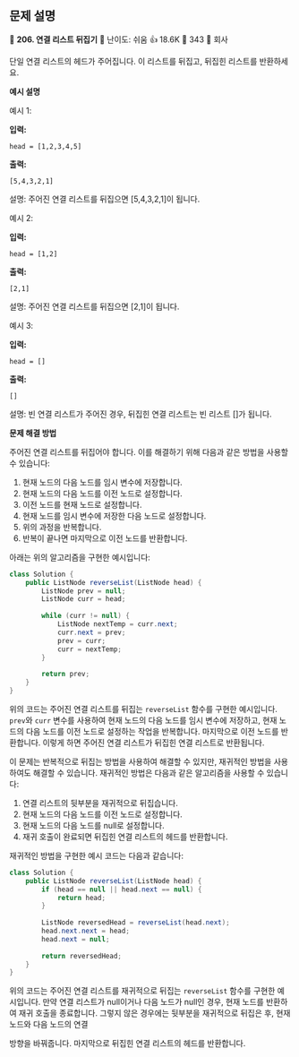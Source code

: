 ## 문제 설명
📌 **206. 연결 리스트 뒤집기**
🌟 난이도: 쉬움
👍 18.6K
💬 343
🏢 회사

단일 연결 리스트의 헤드가 주어집니다. 이 리스트를 뒤집고, 뒤집힌 리스트를 반환하세요.

**예시 설명**

예시 1:

**입력:**
```plaintext
head = [1,2,3,4,5]
```

**출력:**
```plaintext
[5,4,3,2,1]
```

설명: 주어진 연결 리스트를 뒤집으면 [5,4,3,2,1]이 됩니다.

예시 2:

**입력:**
```plaintext
head = [1,2]
```

**출력:**
```plaintext
[2,1]
```

설명: 주어진 연결 리스트를 뒤집으면 [2,1]이 됩니다.

예시 3:

**입력:**
```plaintext
head = []
```

**출력:**
```plaintext
[]
```

설명: 빈 연결 리스트가 주어진 경우, 뒤집힌 연결 리스트는 빈 리스트 []가 됩니다.

**문제 해결 방법**

주어진 연결 리스트를 뒤집어야 합니다. 이를 해결하기 위해 다음과 같은 방법을 사용할 수 있습니다:

1. 현재 노드의 다음 노드를 임시 변수에 저장합니다.
2. 현재 노드의 다음 노드를 이전 노드로 설정합니다.
3. 이전 노드를 현재 노드로 설정합니다.
4. 현재 노드를 임시 변수에 저장한 다음 노드로 설정합니다.
5. 위의 과정을 반복합니다.
6. 반복이 끝나면 마지막으로 이전 노드를 반환합니다.

아래는 위의 알고리즘을 구현한 예시입니다:

```java
class Solution {
    public ListNode reverseList(ListNode head) {
        ListNode prev = null;
        ListNode curr = head;
        
        while (curr != null) {
            ListNode nextTemp = curr.next;
            curr.next = prev;
            prev = curr;
            curr = nextTemp;
        }
        
        return prev;
    }
}
```

위의 코드는 주어진 연결 리스트를 뒤집는 `reverseList` 함수를 구현한 예시입니다. `prev`와 `curr` 변수를 사용하여 현재 노드의 다음 노드를 임시 변수에 저장하고, 현재 노드의 다음 노드를 이전 노드로 설정하는 작업을 반복합니다. 마지막으로 이전 노드를 반환합니다. 이렇게 하면 주어진 연결 리스트가 뒤집힌 연결 리스트로 반환됩니다.

이 문제는 반복적으로 뒤집는 방법을 사용하여 해결할 수 있지만, 재귀적인 방법을 사용하여도 해결할 수 있습니다. 재귀적인 방법은 다음과 같은 알고리즘을 사용할 수 있습니다:

1. 연결 리스트의 뒷부분을 재귀적으로 뒤집습니다.
2. 현재 노드의 다음 노드를 이전 노드로 설정합니다.
3. 현재 노드의 다음 노드를 null로 설정합니다.
4. 재귀 호출이 완료되면 뒤집힌 연결 리스트의 헤드를 반환합니다.

재귀적인 방법을 구현한 예시 코드는 다음과 같습니다:

```java
class Solution {
    public ListNode reverseList(ListNode head) {
        if (head == null || head.next == null) {
            return head;
        }
        
        ListNode reversedHead = reverseList(head.next);
        head.next.next = head;
        head.next = null;
        
        return reversedHead;
    }
}
```

위의 코드는 주어진 연결 리스트를 재귀적으로 뒤집는 `reverseList` 함수를 구현한 예시입니다. 만약 연결 리스트가 null이거나 다음 노드가 null인 경우, 현재 노드를 반환하여 재귀 호출을 종료합니다. 그렇지 않은 경우에는 뒷부분을 재귀적으로 뒤집은 후, 현재 노드와 다음 노드의 연결

 방향을 바꿔줍니다. 마지막으로 뒤집힌 연결 리스트의 헤드를 반환합니다.
